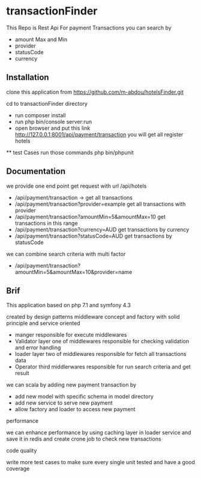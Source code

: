 transactionFinder
============

This Repo is Rest Api For payment Transactions you can search by 
  * amount Max and Min 
  * provider
  * statusCode 
  * currency 
  
  
## Installation   

clone this application from https://github.com/m-abdou/hotelsFinder.git

cd to transactionFinder directory 

 - run composer install 
 - run php bin/console server:run
 - open browser and put this link http://127.0.0.1:8001/api/payment/transaction
    you will get all register hotels
     
 ** test Cases run those commands 
php bin/phpunit
 
 ## Documentation
 
 we provide one end point get request with url /api/hotels
 
 - /api/payment/transaction -> get all transactions 
 - /api/payment/transaction?provider=example get all transactions with provider 
 - /api/payment/transaction?amountMin=5&amountMax=10 get transactions in this range
 - /api/payment/transaction?currency=AUD get transactions by currency 
 - /api/payment/transaction?statusCode=AUD get transactions by statusCode 

we can combine search criteria with multi factor 

 - /api/payment/transaction?amountMin=5&amountMax=10&provider=name


## Brif 

This application based on php 7.1 and symfony 4.3 

created by design patterns middleware concept and factory with solid principle and service oriented

 - manger responsible for execute middlewares 
 - Validator layer one of middlewares responsible for checking validation and error handling 
 - loader layer two of middlewares responsible for fetch all transactions data 
 - Operator third middlerwares responsible for run search criteria and get result 
 
 
 we can scala by adding new payment transaction by   
 
 - add new model with specific schema in model directory 
 - add new service to serve new payment 
 - allow factory and loader to access new payment
 
 
 performance 
 
 we can enhance performance by using caching layer in loader service and save it in redis and create crone job to check new transactions
 
 
 code quality 
 
 write more test cases to make sure every single unit tested and have a good coverage 
